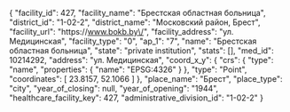 {
    "facility_id": 427,
    "facility_name": "Брестская областная больница",
    "district_id": "1-02-2",
    "district_name": "Московский район, Брест",
    "facility_url": "https:\/\/www.bokb.by\/",
    "facility_address": "ул. Медицинская",
    "facility_type": "0",
    "ap_1": "7",
    "name": "Брестская областная больница",
    "state": "private institution",
    "stats": [],
    "med_id": 10214292,
    "address": "ул. Медицинская",
    "coord_x_y": {
        "crs": {
            "type": "name",
            "properties": {
                "name": "EPSG:4326"
            }
        },
        "type": "Point",
        "coordinates": [
            23.8157,
            52.1066
        ]
    },
    "place_name": "Брест",
    "place_type": "city",
    "year_of_closing": null,
    "year_of_opening": "1944",
    "healthcare_facility_key": 427,
    "administrative_division_id": "1-02-2"
}